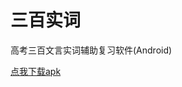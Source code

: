 # 三百实词

高考三百文言实词辅助复习软件(Android)

[点我下载apk](https://raw.githubusercontent.com/zyayoung/300words/master/app/app-release.apk)
